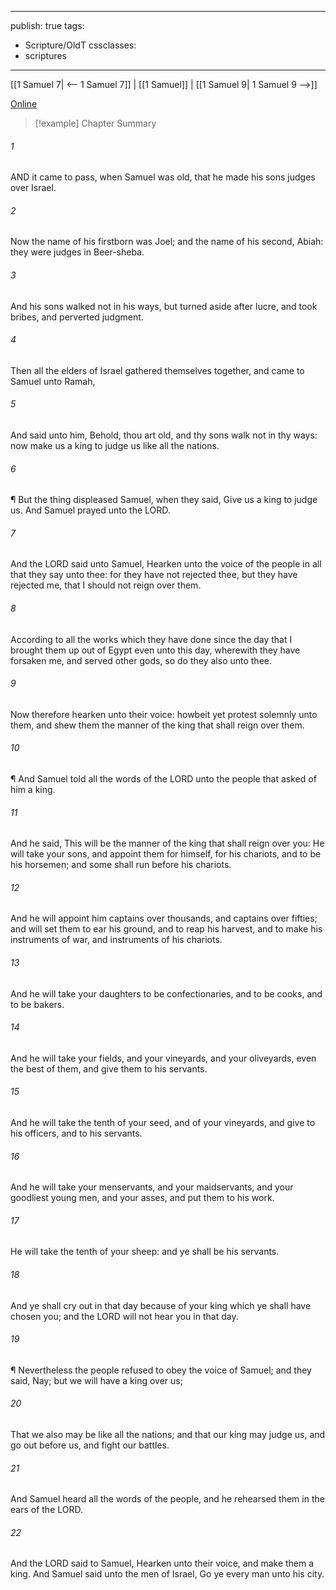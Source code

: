 

---
publish: true
tags:
  - Scripture/OldT
cssclasses:
  - scriptures
---
[[1 Samuel 7| <-- 1 Samuel 7]] | [[1 Samuel]] | [[1 Samuel 9| 1 Samuel 9 -->]]

[Online](https://churchofjesuschrist.org/study/scriptures/ot/1-sam/8?lang=eng)

>[!example] Chapter Summary
>
###### 1
AND it came to pass, when Samuel was old, that he made his sons judges over Israel.
###### 2
Now the name of his firstborn was Joel; and the name of his second, Abiah: they were judges in Beer-sheba.
###### 3
And his sons walked not in his ways, but turned aside after lucre, and took bribes, and perverted judgment.
###### 4
Then all the elders of Israel gathered themselves together, and came to Samuel unto Ramah,
###### 5
And said unto him, Behold, thou art old, and thy sons walk not in thy ways: now make us a king to judge us like all the nations.
###### 6
¶ But the thing displeased Samuel, when they said, Give us a king to judge us.  And Samuel prayed unto the LORD.
###### 7
And the LORD said unto Samuel, Hearken unto the voice of the people in all that they say unto thee: for they have not rejected thee, but they have rejected me, that I should not reign over them.
###### 8
According to all the works which they have done since the day that I brought them up out of Egypt even unto this day, wherewith they have forsaken me, and served other gods, so do they also unto thee.
###### 9
Now therefore hearken unto their voice: howbeit yet protest solemnly unto them, and shew them the manner of the king that shall reign over them.
###### 10
¶ And Samuel told all the words of the LORD unto the people that asked of him a king.
###### 11
And he said, This will be the manner of the king that shall reign over you: He will take your sons, and appoint them for himself, for his chariots, and to be his horsemen; and some shall run before his chariots.
###### 12
And he will appoint him captains over thousands, and captains over fifties; and will set them to ear his ground, and to reap his harvest, and to make his instruments of war, and instruments of his chariots.
###### 13
And he will take your daughters to be confectionaries, and to be cooks, and to be bakers.
###### 14
And he will take your fields, and your vineyards, and your oliveyards, even the best of them, and give them to his servants.
###### 15
And he will take the tenth of your seed, and of your vineyards, and give to his officers, and to his servants.
###### 16
And he will take your menservants, and your maidservants, and your goodliest young men, and your asses, and put them to his work.
###### 17
He will take the tenth of your sheep: and ye shall be his servants.
###### 18
And ye shall cry out in that day because of your king which ye shall have chosen you; and the LORD will not hear you in that day.
###### 19
¶ Nevertheless the people refused to obey the voice of Samuel; and they said, Nay; but we will have a king over us;
###### 20
That we also may be like all the nations; and that our king may judge us, and go out before us, and fight our battles.
###### 21
And Samuel heard all the words of the people, and he rehearsed them in the ears of the LORD.
###### 22
And the LORD said to Samuel, Hearken unto their voice, and make them a king.  And Samuel said unto the men of Israel, Go ye every man unto his city.



